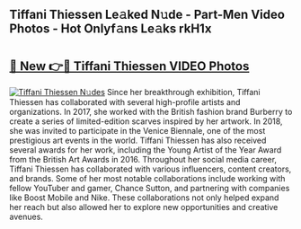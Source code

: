 ## Tiffani Thiessen Le𝚊ked N𝚞de - Part-Men Video Photos - Hot Onlyf𝚊ns Le𝚊ks rkH1x

# <h2><a href="http://ab51627.deff.icu/?id=Tiffani+Thiessen">🔗 New 👉🔴 Tiffani Thiessen VIDEO Photos</a></h2>

[![Tiffani Thiessen N𝚞des](https://i.imgur.com/rIISA9y.gif)](http://ab51627.deff.icu/?id=Tiffani+Thiessen)
Since her breakthrough exhibition, Tiffani Thiessen has collaborated with several high-profile artists and organizations. In 2017, she worked with the British fashion brand Burberry to create a series of limited-edition scarves inspired by her artwork. In 2018, she was invited to participate in the Venice Biennale, one of the most prestigious art events in the world. Tiffani Thiessen has also received several awards for her work, including the Young Artist of the Year Award from the British Art Awards in 2016. Throughout her social media career, Tiffani Thiessen has collaborated with various influencers, content creators, and brands. Some of her most notable collaborations include working with fellow YouTuber and gamer, Chance Sutton, and partnering with companies like Boost Mobile and Nike. These collaborations not only helped expand her reach but also allowed her to explore new opportunities and creative avenues.
